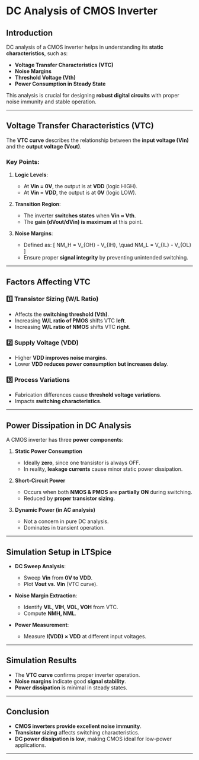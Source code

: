 # DC Analysis of CMOS Inverter

## Introduction
DC analysis of a CMOS inverter helps in understanding its **static characteristics**, such as:
- **Voltage Transfer Characteristics (VTC)**
- **Noise Margins**
- **Threshold Voltage (Vth)**
- **Power Consumption in Steady State**

This analysis is crucial for designing **robust digital circuits** with proper noise immunity and stable operation.

---

## **Voltage Transfer Characteristics (VTC)**
The **VTC curve** describes the relationship between the **input voltage (Vin)** and the **output voltage (Vout)**.

### Key Points:
1. **Logic Levels**: 
   - At **Vin = 0V**, the output is at **VDD** (logic HIGH).
   - At **Vin = VDD**, the output is at **0V** (logic LOW).
  
2. **Transition Region**:
   - The inverter **switches states** when **Vin ≈ Vth**.
   - The **gain (dVout/dVin) is maximum** at this point.

3. **Noise Margins**:
   - Defined as:
     \[
     NM_H = V_{OH} - V_{IH}, \quad NM_L = V_{IL} - V_{OL}
     \]
   - Ensure proper **signal integrity** by preventing unintended switching.

---

## **Factors Affecting VTC**
### 1️⃣ Transistor Sizing (W/L Ratio)
   - Affects the **switching threshold (Vth)**.
   - Increasing **W/L ratio of PMOS** shifts VTC **left**.
   - Increasing **W/L ratio of NMOS** shifts VTC **right**.

### 2️⃣ Supply Voltage (VDD)
   - Higher **VDD improves noise margins**.
   - Lower **VDD reduces power consumption but increases delay**.

### 3️⃣ Process Variations
   - Fabrication differences cause **threshold voltage variations**.
   - Impacts **switching characteristics**.

---

## **Power Dissipation in DC Analysis**
A CMOS inverter has three **power components**:

1. **Static Power Consumption**
   - Ideally **zero**, since one transistor is always OFF.
   - In reality, **leakage currents** cause minor static power dissipation.

2. **Short-Circuit Power**
   - Occurs when both **NMOS & PMOS** are **partially ON** during switching.
   - Reduced by **proper transistor sizing**.

3. **Dynamic Power (in AC analysis)**
   - Not a concern in pure DC analysis.
   - Dominates in transient operation.

---

## **Simulation Setup in LTSpice**
- **DC Sweep Analysis**: 
  - Sweep **Vin** from **0V to VDD**.
  - Plot **Vout vs. Vin** (VTC curve).
  
- **Noise Margin Extraction**:
  - Identify **VIL, VIH, VOL, VOH** from VTC.
  - Compute **NMH, NML**.

- **Power Measurement**:
  - Measure **I(VDD) × VDD** at different input voltages.

---

## **Simulation Results**
- The **VTC curve** confirms proper inverter operation.
- **Noise margins** indicate good **signal stability**.
- **Power dissipation** is minimal in steady states.

---

## **Conclusion**
- **CMOS inverters provide excellent noise immunity**.
- **Transistor sizing** affects switching characteristics.
- **DC power dissipation is low**, making CMOS ideal for low-power applications.

---
